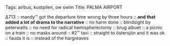 Tags:  airbus, kustpilen, ow swim
Title: PALMA AIRPORT
  
∆713 :: mandy™ got the departure time wrong by three hours :: **and that added a lot of drama to the narrative** :: no harm done :: blindsight by peterwatts :: no need for radical hemispherectomy :: brug albuet :: a picnic on a train :: no masks around :: #2™ taxi :: straight to östersjön and it was ok :: fauda it is :: instead of the hargreaves
